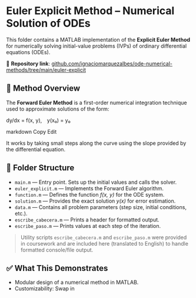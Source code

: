 # Euler Explicit Method – Numerical Solution of ODEs

This folder contains a MATLAB implementation of the **Explicit Euler Method** for numerically solving initial-value problems (IVPs) of ordinary differential equations (ODEs).

📁 **Repository link**: [github.com/ignaciomarquezalbes/ode-numerical-methods/tree/main/euler-explicit](https://github.com/ignaciomarquezalbes/ode-numerical-methods/tree/main/euler-explicit)

## 🧠 Method Overview

The **Forward Euler Method** is a first-order numerical integration technique used to approximate solutions of the form:

dy/dx = f(x, y), y(x₀) = y₀

markdown
Copy
Edit

It works by taking small steps along the curve using the slope provided by the differential equation.

## 📂 Folder Structure

- `main.m` — Entry point. Sets up the initial values and calls the solver.
- `euler_explicit.m` — Implements the Forward Euler algorithm.
- `function.m` — Defines the function *f(x, y)* for the ODE system.
- `solution.m` — Provides the exact solution *y(x)* for error estimation.
- `data.m` — Contains all problem parameters (step size, initial conditions, etc.).
- `escribe_cabecera.m` — Prints a header for formatted output.
- `escribe_paso.m` — Prints values at each step of the iteration.

> Utility scripts `escribe_cabecera.m` and `escribe_paso.m` were provided in coursework and are included here (translated to English) to handle formatted console/file output.

## ✅ What This Demonstrates

- Modular design of a numerical method in MATLAB.
- Customizability: Swap in
